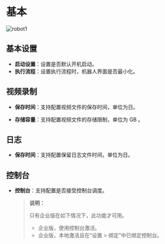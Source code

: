 # 基本

![robot1](https://docimages.blob.core.chinacloudapi.cn/images/Robot/robotsettingpage20210113.png)

## 基本设置

- **启动设置**：设置是否默认开机启动。
- **执行流程**：设置执行流程时，机器人界面是否最小化。

## 视频录制

- **保存时间**：支持配置视频文件的保存时间，单位为日。

- **存储容量**：支持配置视频文件的存储限制，单位为 GB 。

## 日志

- **保存时间**：支持配置保留日志文件时间，单位为日。

## 控制台

- **控制台**：支持配置是否接受控制台调度。

  >**说明：**
  >
  >只有企业版在如下情况下，此功能才可用。
  >- 企业版，使用控制台激活。
  >- 企业版，本地激活且在“设置 > 绑定”中已绑定控制台。